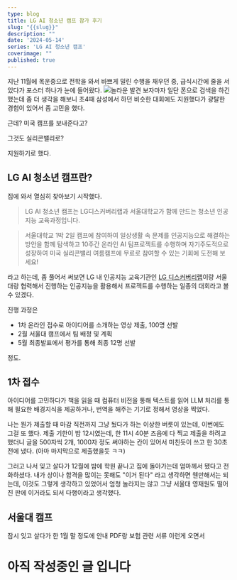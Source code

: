 ```yaml
---
type: blog
title: LG AI 청소년 캠프 참가 후기
slug: "{{slug}}"
description: ""
date: '2024-05-14'
series: 'LG AI 청소년 캠프'
coverimage: ""
published: true
---
```

지난 11월에 목운중으로 전학을 와서 바쁘게 밀린 수행을 채우던 중, 급식시간에 줄을 서 있다가 포스터 하나가 눈에 들어왔다. 
![놀라운 발견](/images/uploads/SCR-20240731-kqxz.jpeg)
보자마자 일단 폰으로 검색을 하긴 했는데 좀 더 생각을 해보니 초4때 삼성에서 하던 비슷한 대회에도 지원했다가 광탈한 경험이 있어서 좀 고민을 했다. 

근데? 미국 캠프를 보내준다고? 

그것도 실리콘밸리로?

지원하기로 했다. 


## LG AI 청소년 캠프란?
집에 와서 열심히 찾아보기 시작했다. 

>LG AI 청소년 캠프는 LG디스커버리랩과 서울대학교가 함께 만드는
청소년 인공지능 교육과정입니다.

>서울대학교 1박 2일 캠프에 참여하여 일상생활 속 문제를 인공지능으로 해결하는 방안을 함께 탐색하고 10주간 온라인 AI 팀프로젝트를 수행하며 자기주도적으로 성장하여 미국 실리콘밸리 여름캠프에 무료로 참여할 수 있는 기회에 도전해 보세요!

라고 하는데, 좀 풀어서 써보면 LG 내 인공지능 교육기관인 [LG 디스커버리랩](https://www.lgdlab.or.kr/)이랑 서울대랑 협력해서 진행하는 인공지능을 활용해서 프로젝트를 수행하는 일종의 대회라고 볼 수 있겠다. 

진행 과정은 
 - 1차 온라인 접수로 아이디어를 소개하는 영상 제출, 100명 선발
 - 2월 서울대 캠프에서 팀 배정 및 계획
 - 5월 최종발표에서 평가를 통해 최종 12명 선발

정도. 


## 1차 접수
아이디어를 고민하다가 책을 읽을 때 컴퓨터 비전을 통해 텍스트를 읽어 LLM 처리를 통해 필요한 배경지식을 제공하거나, 번역을 해주는 기기로 정해서 영상을 찍었다. 

나는 뭔가 제출할 때 마감 직전까지 그냥 뒀다가 하는 이상한 버릇이 있는데, 이번에도 그걸 또 했다. 제출 기한이 밤 12시였는데, 한 11시 40분 즈음에 다 찍고 제출을 하려고 했더니 글을 500자씩 2개, 1000자 정도 써야하는 칸이 있어서 미친듯이 쓰고 한 30초 전에 냈다. (아마 마지막으로 제출했을듯 ㅋㅋ)

그러고 나서 잊고 살다가 12월에 밤에 학원 끝나고 집에 돌아가는데 엄마께서 됐다고 전화하셨다. 내가 상이나 합격을 많이는 못해도 "이거 된다" 라고 생각하면 웬만해서는 되는데, 이것도 그렇게 생각하고 있었어서 엄청 놀라지는 않고 그냥 서울대 영재원도 떨어진 판에 이거라도 되서 다행이라고 생각했다. 


## 서울대 캠프 
잠시 잊고 살다가 한 1월 말 정도에 안내 PDF랑 보험 관련 서류 이런게 오면서 

# 아직 작성중인 글 입니다

